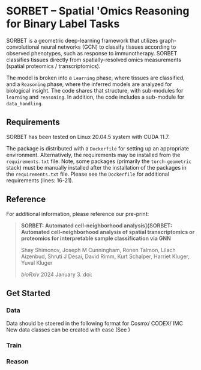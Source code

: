 # SORBET – Spatial 'Omics Reasoning for Binary Label Tasks

SORBET is a geometric deep-learning framework that utilizes graph-convolutional neural networks (GCN) to classify tissues according to observed phenotypes, such as response to immunotherapy. SORBET classifies tissues directly from spatially-resolved omics measurements (spatial proteomics / transcriptomics). 

The model is broken into a `Learning` phase, where tissues are classified, and a `Reasoning` phase, where the inferred models are analyzed for biological insight. The code shares that structure, with sub-modules for `learning` and `reasoning`. In addition, the code includes a sub-module for `data_handling`.  

## Requirements

SORBET has been tested on Linux 20.04.5 system with CUDA 11.7. 

The package is distributed with a `Dockerfile` for setting up an appropriate environment. Alternatively, the requirements may be installed from the `requirements.txt` file. Note, some packages (primarily the `torch-geometric` stack) must be manually installed after the installation of the packages in the `requirements.txt` file. Please see the `Dockerfile` for additional requirements (lines: 16-21). 

## Reference

For additional information, please reference our pre-print:

> **SORBET: Automated cell-neighborhood analysis]{SORBET: Automated cell-neighborhood analysis of spatial transcriptomics or proteomics for interpretable sample classification via GNN** 
>
> Shay Shimonov, Joseph M Cunningham, Ronen Talmon, Lilach Aizenbud, Shruti J Desai, David Rimm, Kurt Schalper, Harriet Kluger, Yuval Kluger 
>
> _bioRxiv_ 2024 January 3. doi: []()
>

## Get Started 
### Data
Data should be stoered in the following format for Cosmx/ CODEX/ IMC
New data classes can be created with ease (See )
### Train

### Reason
